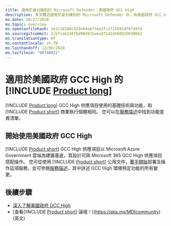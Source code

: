 ```yaml
---
title: 適用於身分識別的 Microsoft Defender：美國政府 GCC High
description: 本文概述適用於身分識別的 Microsoft Defender 中，為美國政府 GCC High 所提供的供應項目。
ms.date: 10/27/2020
ms.topic: overview
ms.openlocfilehash: 5e2c10186c929eb4a6f3ea2fc1f25691df6fd9f4
ms.sourcegitcommit: 2cbfcab156fbd90d932eea47142d560d2b038062
ms.translationtype: HT
ms.contentlocale: zh-TW
ms.lasthandoff: 12/06/2020
ms.locfileid: "96740822"
---
```

# <a name="product-long-for-us-government-gcc-high"></a>適用於美國政府 GCC High 的 [!INCLUDE [Product long](includes/product-long.md)]

[!INCLUDE [Product long](includes/product-long.md)] GCC High 供應項目使用的基礎技術與功能，和 [!INCLUDE [Product short](includes/product-short.md)] 商業執行個體相同。 您可以在[服務描述](/enterprise-mobility-security/solutions/ems-azure-atp-govt-service-description)中找到功能差異清單。

## <a name="get-started-with-us-government-gcc-high"></a>開始使用美國政府 GCC High

[!INCLUDE [Product short](includes/product-short.md)] GCC High 供應項目以 Microsoft Azure Government 雲端為建置基底，其設計可與 Microsoft 365 GCC High 供應項目搭配操作。 您可從使用 [!INCLUDE [Product short](includes/product-short.md)] 公用文件，[著手開始](install-step1.md)部署及操作這項服務，並可參閱[服務描述](/enterprise-mobility-security/solutions/ems-mdi-govt-service-description)，其中詳述 GCC High 環境特定功能的所有變更。  

## <a name="next-steps"></a>後續步驟

- [深入了解美國政府 GCC High](/enterprise-mobility-security/solutions/ems-azure-atp-govt-service-description)
- [查看[!INCLUDE [Product short](includes/product-short.md)] 論壇！](https://aka.ms/MDIcommunity)\(英文\)
